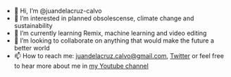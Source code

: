 - 👋 Hi, I’m @juandelacruz-calvo
- 👀 I’m interested in planned obsolescense, climate change and sustainability 
- 🌱 I’m currently learning Remix, machine learning and video editing 
- 💞️ I’m looking to collaborate on anything that would make the future a better world
- 📫 How to reach me: juandelacruz.calvo@gmail.com, [Twitter](https://twitter.com/juanitolol) or feel free to hear more about me in [my Youtube channel](https://www.youtube.com/channel/UCzaw1KXOKifzCcuOvX6xctg)

<!---
juandelacruz-calvo/juandelacruz-calvo is a ✨ special ✨ repository because its `README.md` (this file) appears on your GitHub profile.
You can click the Preview link to take a look at your changes.
--->
